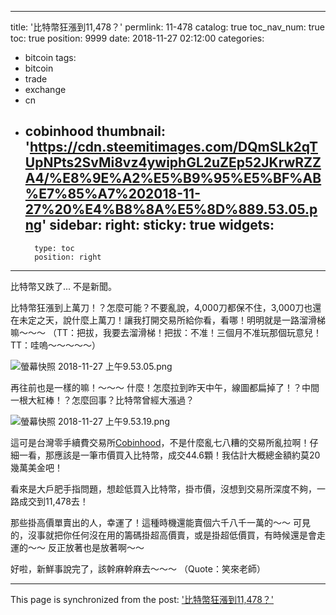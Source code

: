 
---
title: '比特幣狂漲到11,478？'
permlink: 11-478
catalog: true
toc_nav_num: true
toc: true
position: 9999
date: 2018-11-27 02:12:00
categories:
- bitcoin
tags:
- bitcoin
- trade
- exchange
- cn
- cobinhood
thumbnail: 'https://cdn.steemitimages.com/DQmSLk2qTUpNPts2SvMi8vz4ywiphGL2uZEp52JKrwRZZA4/%E8%9E%A2%E5%B9%95%E5%BF%AB%E7%85%A7%202018-11-27%20%E4%B8%8A%E5%8D%889.53.05.png'
sidebar:
    right:
        sticky: true
widgets:
    -
        type: toc
        position: right
---


比特幣又跌了... 不是新聞。

比特幣狂漲到上萬刀！？怎麼可能？不要亂說，4,000刀都保不住，3,000刀也還在未定之天，說什麼上萬刀！讓我打開交易所給你看，看哪！明明就是一路溜滑梯嘛～～～ （TT：把拔，我要去溜滑梯！把拔：不准！三個月不准玩那個玩意兒！TT：哇嗚～～～～～）

![螢幕快照 2018-11-27 上午9.53.05.png](https://cdn.steemitimages.com/DQmSLk2qTUpNPts2SvMi8vz4ywiphGL2uZEp52JKrwRZZA4/%E8%9E%A2%E5%B9%95%E5%BF%AB%E7%85%A7%202018-11-27%20%E4%B8%8A%E5%8D%889.53.05.png)

再往前也是一樣的嘛！～～～ 什麼！怎麼拉到昨天中午，線圖都扁掉了！？中間一根大紅棒！？怎麼回事？比特幣曾經大漲過？

![螢幕快照 2018-11-27 上午9.53.19.png](https://cdn.steemitimages.com/DQmULxPxn1dJJy52DaD91QQXnzfYVUk5jGrgJJYpa7VEZhC/%E8%9E%A2%E5%B9%95%E5%BF%AB%E7%85%A7%202018-11-27%20%E4%B8%8A%E5%8D%889.53.19.png)

這可是台灣零手續費交易所[Cobinhood](https://cobinhood.com/trade/BTC-USDT)，不是什麼亂七八糟的交易所亂拉啊！仔細一看，那應該是一筆市價買入比特幣，成交44.6顆！我估計大概總金額約莫20幾萬美金吧！

看來是大戶肥手指問題，想趁低買入比特幣，掛市價，沒想到交易所深度不夠，一路成交到11,478去！

那些掛高價單賣出的人，幸運了！這種時機還能賣個六千八千一萬的～～ 可見的，沒事就把你任何沒在用的籌碼掛超高價賣，或是掛超低價買，有時候還是會走運的～～ 反正放著也是放著啊～～

好啦，新鮮事說完了，該幹麻幹麻去～～～ （Quote：笑來老師）

- - -

This page is synchronized from the post: ['比特幣狂漲到11,478？'](https://steemit.com/@deanliu/11-478)
